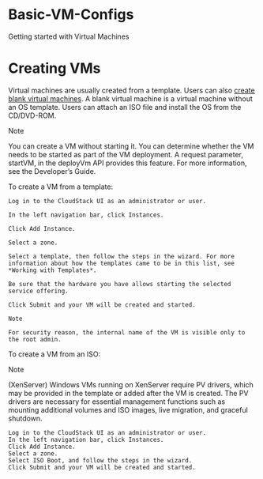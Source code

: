 # Basic-VM-Configs
Getting started with Virtual Machines

# Creating VMs

Virtual machines are usually created from a template. Users can also  <a href="http://docs.cloudstack.apache.org/projects/archived-cloudstack-administration/en/latest/virtual_machines.html#creating-vms" target="_blank" rel="noopener noreferrer">create blank virtual machines</a>. A blank virtual machine is a virtual machine without an OS template. Users can attach an ISO file and install the OS from the CD/DVD-ROM.

Note

You can create a VM without starting it. You can determine whether the VM needs to be started as part of the VM deployment. A request parameter, startVM, in the deployVm API provides this feature. For more information, see the Developer’s Guide.

To create a VM from a template:

    Log in to the CloudStack UI as an administrator or user.

    In the left navigation bar, click Instances.

    Click Add Instance.

    Select a zone.

    Select a template, then follow the steps in the wizard. For more information about how the templates came to be in this list, see *Working with Templates*.

    Be sure that the hardware you have allows starting the selected service offering.

    Click Submit and your VM will be created and started.

    Note

    For security reason, the internal name of the VM is visible only to the root admin.

To create a VM from an ISO:

Note

(XenServer) Windows VMs running on XenServer require PV drivers, which may be provided in the template or added after the VM is created. The PV drivers are necessary for essential management functions such as mounting additional volumes and ISO images, live migration, and graceful shutdown.

    Log in to the CloudStack UI as an administrator or user.
    In the left navigation bar, click Instances.
    Click Add Instance.
    Select a zone.
    Select ISO Boot, and follow the steps in the wizard.
    Click Submit and your VM will be created and started.

